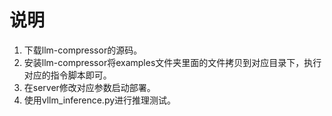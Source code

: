 # 说明

1. 下载llm-compressor的源码。
2. 安装llm-compressor将examples文件夹里面的文件拷贝到对应目录下，执行对应的指令脚本即可。
3. 在server修改对应参数启动部署。
4. 使用vllm_inference.py进行推理测试。
